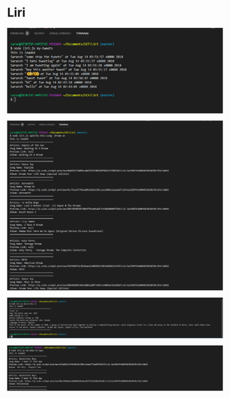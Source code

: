 # Liri

![App Image](assets/images/Capture.png)

![App Image](assets/images/Capture2.png)

![App Image](assets/images/Capture3.PNG)

![App Image](assets/images/Capture4.PNG)